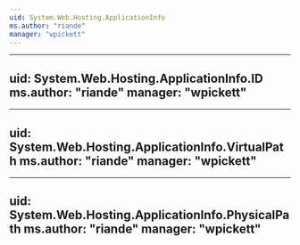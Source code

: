 ```yaml
---
uid: System.Web.Hosting.ApplicationInfo
ms.author: "riande"
manager: "wpickett"
---
```


---
uid: System.Web.Hosting.ApplicationInfo.ID
ms.author: "riande"
manager: "wpickett"
---

---
uid: System.Web.Hosting.ApplicationInfo.VirtualPath
ms.author: "riande"
manager: "wpickett"
---

---
uid: System.Web.Hosting.ApplicationInfo.PhysicalPath
ms.author: "riande"
manager: "wpickett"
---
